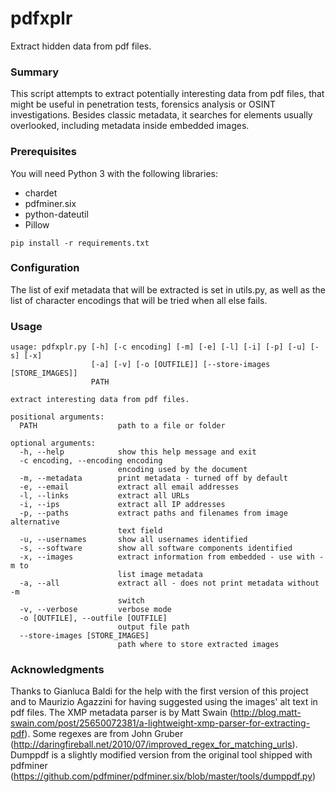 # pdfxplr

Extract hidden data from pdf files.

### Summary

This script attempts to extract potentially interesting data from pdf files, that might be useful in penetration tests, forensics analysis or OSINT investigations.
Besides classic metadata, it searches for elements usually overlooked, including metadata inside embedded images.

### Prerequisites

You will need Python 3 with the following libraries:
* chardet
* pdfminer.six
* python-dateutil
* Pillow

```
pip install -r requirements.txt
```

### Configuration

The list of exif metadata that will be extracted is set in utils.py, as well as the list of character encodings that will be tried when all else fails.

### Usage

```
usage: pdfxplr.py [-h] [-c encoding] [-m] [-e] [-l] [-i] [-p] [-u] [-s] [-x]
                  [-a] [-v] [-o [OUTFILE]] [--store-images [STORE_IMAGES]]
                  PATH

extract interesting data from pdf files.

positional arguments:
  PATH                  path to a file or folder

optional arguments:
  -h, --help            show this help message and exit
  -c encoding, --encoding encoding
                        encoding used by the document
  -m, --metadata        print metadata - turned off by default
  -e, --email           extract all email addresses
  -l, --links           extract all URLs
  -i, --ips             extract all IP addresses
  -p, --paths           extract paths and filenames from image alternative
                        text field
  -u, --usernames       show all usernames identified
  -s, --software        show all software components identified
  -x, --images          extract information from embedded - use with -m to
                        list image metadata
  -a, --all             extract all - does not print metadata without -m
                        switch
  -v, --verbose         verbose mode
  -o [OUTFILE], --outfile [OUTFILE]
                        output file path
  --store-images [STORE_IMAGES]
                        path where to store extracted images
```

### Acknowledgments

Thanks to Gianluca Baldi for the help with the first version of this project and to Maurizio Agazzini for having suggested using the images' alt text in pdf files.
The XMP metadata parser is by Matt Swain (http://blog.matt-swain.com/post/25650072381/a-lightweight-xmp-parser-for-extracting-pdf).
Some regexes are from John Gruber (http://daringfireball.net/2010/07/improved_regex_for_matching_urls).
Dumppdf is a slightly modified version from the original tool shipped with pdfminer (https://github.com/pdfminer/pdfminer.six/blob/master/tools/dumppdf.py)

